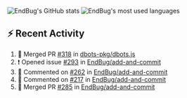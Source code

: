 ![EndBug's GitHub stats](https://github-readme-stats.vercel.app/api?username=endbug&show_icons=true&theme=dark)
![EndBug's most used languages](https://github-readme-stats.vercel.app/api/top-langs/?username=endbug&layout=compact&theme=dark)

## ⚡ Recent Activity

<!--START_SECTION:activity-->
1. 🎉 Merged PR [#318](https://github.com//dbots-pkg/dbots.js/pull/318) in [dbots-pkg/dbots.js](https://github.com//dbots-pkg/dbots.js)
2. ❗️ Opened issue [#293](https://github.com//EndBug/add-and-commit/issues/293) in [EndBug/add-and-commit](https://github.com//EndBug/add-and-commit)
3. 💬 Commented on [#262](https://github.com//EndBug/add-and-commit/issues/262) in [EndBug/add-and-commit](https://github.com//EndBug/add-and-commit)
4. 💬 Commented on [#217](https://github.com//EndBug/add-and-commit/issues/217) in [EndBug/add-and-commit](https://github.com//EndBug/add-and-commit)
5. 🎉 Merged PR [#285](https://github.com//EndBug/add-and-commit/pull/285) in [EndBug/add-and-commit](https://github.com//EndBug/add-and-commit)
<!--END_SECTION:activity-->
